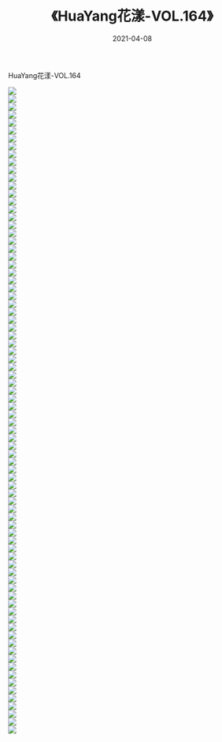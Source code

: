 ﻿---
layout: post
title:  《HuaYang花漾-VOL.164》
date:   2021-04-08
img: http://img.660000.xyz/Sharelink/网络美图/2021/HuaYang花漾-VOL.164/000.jpg
categories: [美女, 清纯, 唯美]
---

HuaYang花漾-VOL.164

  ![](http://img.660000.xyz/Sharelink/网络美图/2021/HuaYang花漾-VOL.164/001.jpg) <br> ![](http://img.660000.xyz/Sharelink/网络美图/2021/HuaYang花漾-VOL.164/002.jpg) <br> ![](http://img.660000.xyz/Sharelink/网络美图/2021/HuaYang花漾-VOL.164/003.jpg) <br> ![](http://img.660000.xyz/Sharelink/网络美图/2021/HuaYang花漾-VOL.164/004.jpg) <br> ![](http://img.660000.xyz/Sharelink/网络美图/2021/HuaYang花漾-VOL.164/005.jpg) <br> ![](http://img.660000.xyz/Sharelink/网络美图/2021/HuaYang花漾-VOL.164/006.jpg) <br> ![](http://img.660000.xyz/Sharelink/网络美图/2021/HuaYang花漾-VOL.164/007.jpg) <br> ![](http://img.660000.xyz/Sharelink/网络美图/2021/HuaYang花漾-VOL.164/008.jpg) <br> ![](http://img.660000.xyz/Sharelink/网络美图/2021/HuaYang花漾-VOL.164/009.jpg) <br> ![](http://img.660000.xyz/Sharelink/网络美图/2021/HuaYang花漾-VOL.164/010.jpg) <br> ![](http://img.660000.xyz/Sharelink/网络美图/2021/HuaYang花漾-VOL.164/011.jpg) <br> ![](http://img.660000.xyz/Sharelink/网络美图/2021/HuaYang花漾-VOL.164/012.jpg) <br> ![](http://img.660000.xyz/Sharelink/网络美图/2021/HuaYang花漾-VOL.164/013.jpg) <br> ![](http://img.660000.xyz/Sharelink/网络美图/2021/HuaYang花漾-VOL.164/014.jpg) <br> ![](http://img.660000.xyz/Sharelink/网络美图/2021/HuaYang花漾-VOL.164/015.jpg) <br> ![](http://img.660000.xyz/Sharelink/网络美图/2021/HuaYang花漾-VOL.164/016.jpg) <br> ![](http://img.660000.xyz/Sharelink/网络美图/2021/HuaYang花漾-VOL.164/017.jpg) <br> ![](http://img.660000.xyz/Sharelink/网络美图/2021/HuaYang花漾-VOL.164/018.jpg) <br> ![](http://img.660000.xyz/Sharelink/网络美图/2021/HuaYang花漾-VOL.164/019.jpg) <br> ![](http://img.660000.xyz/Sharelink/网络美图/2021/HuaYang花漾-VOL.164/020.jpg) <br> ![](http://img.660000.xyz/Sharelink/网络美图/2021/HuaYang花漾-VOL.164/021.jpg) <br> ![](http://img.660000.xyz/Sharelink/网络美图/2021/HuaYang花漾-VOL.164/022.jpg) <br> ![](http://img.660000.xyz/Sharelink/网络美图/2021/HuaYang花漾-VOL.164/023.jpg) <br> ![](http://img.660000.xyz/Sharelink/网络美图/2021/HuaYang花漾-VOL.164/024.jpg) <br> ![](http://img.660000.xyz/Sharelink/网络美图/2021/HuaYang花漾-VOL.164/025.jpg) <br> ![](http://img.660000.xyz/Sharelink/网络美图/2021/HuaYang花漾-VOL.164/026.jpg) <br> ![](http://img.660000.xyz/Sharelink/网络美图/2021/HuaYang花漾-VOL.164/027.jpg) <br> ![](http://img.660000.xyz/Sharelink/网络美图/2021/HuaYang花漾-VOL.164/028.jpg) <br> ![](http://img.660000.xyz/Sharelink/网络美图/2021/HuaYang花漾-VOL.164/029.jpg) <br> ![](http://img.660000.xyz/Sharelink/网络美图/2021/HuaYang花漾-VOL.164/030.jpg) <br> ![](http://img.660000.xyz/Sharelink/网络美图/2021/HuaYang花漾-VOL.164/031.jpg) <br> ![](http://img.660000.xyz/Sharelink/网络美图/2021/HuaYang花漾-VOL.164/032.jpg) <br> ![](http://img.660000.xyz/Sharelink/网络美图/2021/HuaYang花漾-VOL.164/033.jpg) <br> ![](http://img.660000.xyz/Sharelink/网络美图/2021/HuaYang花漾-VOL.164/034.jpg) <br> ![](http://img.660000.xyz/Sharelink/网络美图/2021/HuaYang花漾-VOL.164/035.jpg) <br> ![](http://img.660000.xyz/Sharelink/网络美图/2021/HuaYang花漾-VOL.164/036.jpg) <br> ![](http://img.660000.xyz/Sharelink/网络美图/2021/HuaYang花漾-VOL.164/037.jpg) <br> ![](http://img.660000.xyz/Sharelink/网络美图/2021/HuaYang花漾-VOL.164/038.jpg) <br> ![](http://img.660000.xyz/Sharelink/网络美图/2021/HuaYang花漾-VOL.164/039.jpg) <br> ![](http://img.660000.xyz/Sharelink/网络美图/2021/HuaYang花漾-VOL.164/040.jpg) <br> ![](http://img.660000.xyz/Sharelink/网络美图/2021/HuaYang花漾-VOL.164/041.jpg) <br> ![](http://img.660000.xyz/Sharelink/网络美图/2021/HuaYang花漾-VOL.164/042.jpg) <br> ![](http://img.660000.xyz/Sharelink/网络美图/2021/HuaYang花漾-VOL.164/043.jpg) <br> ![](http://img.660000.xyz/Sharelink/网络美图/2021/HuaYang花漾-VOL.164/044.jpg) <br> ![](http://img.660000.xyz/Sharelink/网络美图/2021/HuaYang花漾-VOL.164/045.jpg) <br> ![](http://img.660000.xyz/Sharelink/网络美图/2021/HuaYang花漾-VOL.164/046.jpg) <br> ![](http://img.660000.xyz/Sharelink/网络美图/2021/HuaYang花漾-VOL.164/047.jpg) <br> ![](http://img.660000.xyz/Sharelink/网络美图/2021/HuaYang花漾-VOL.164/048.jpg) <br> ![](http://img.660000.xyz/Sharelink/网络美图/2021/HuaYang花漾-VOL.164/049.jpg) <br> ![](http://img.660000.xyz/Sharelink/网络美图/2021/HuaYang花漾-VOL.164/050.jpg) <br> ![](http://img.660000.xyz/Sharelink/网络美图/2021/HuaYang花漾-VOL.164/051.jpg) <br> ![](http://img.660000.xyz/Sharelink/网络美图/2021/HuaYang花漾-VOL.164/052.jpg) <br> ![](http://img.660000.xyz/Sharelink/网络美图/2021/HuaYang花漾-VOL.164/053.jpg) <br> ![](http://img.660000.xyz/Sharelink/网络美图/2021/HuaYang花漾-VOL.164/054.jpg) <br> ![](http://img.660000.xyz/Sharelink/网络美图/2021/HuaYang花漾-VOL.164/055.jpg) <br> ![](http://img.660000.xyz/Sharelink/网络美图/2021/HuaYang花漾-VOL.164/056.jpg) <br> ![](http://img.660000.xyz/Sharelink/网络美图/2021/HuaYang花漾-VOL.164/057.jpg) <br> ![](http://img.660000.xyz/Sharelink/网络美图/2021/HuaYang花漾-VOL.164/058.jpg) <br> ![](http://img.660000.xyz/Sharelink/网络美图/2021/HuaYang花漾-VOL.164/059.jpg) <br> ![](http://img.660000.xyz/Sharelink/网络美图/2021/HuaYang花漾-VOL.164/060.jpg) <br> ![](http://img.660000.xyz/Sharelink/网络美图/2021/HuaYang花漾-VOL.164/061.jpg) <br> ![](http://img.660000.xyz/Sharelink/网络美图/2021/HuaYang花漾-VOL.164/062.jpg) <br> ![](http://img.660000.xyz/Sharelink/网络美图/2021/HuaYang花漾-VOL.164/063.jpg) <br> ![](http://img.660000.xyz/Sharelink/网络美图/2021/HuaYang花漾-VOL.164/064.jpg) <br> ![](http://img.660000.xyz/Sharelink/网络美图/2021/HuaYang花漾-VOL.164/065.jpg) <br> ![](http://img.660000.xyz/Sharelink/网络美图/2021/HuaYang花漾-VOL.164/066.jpg) <br> ![](http://img.660000.xyz/Sharelink/网络美图/2021/HuaYang花漾-VOL.164/067.jpg) <br> ![](http://img.660000.xyz/Sharelink/网络美图/2021/HuaYang花漾-VOL.164/068.jpg) <br> ![](http://img.660000.xyz/Sharelink/网络美图/2021/HuaYang花漾-VOL.164/069.jpg) <br> ![](http://img.660000.xyz/Sharelink/网络美图/2021/HuaYang花漾-VOL.164/070.jpg) <br> ![](http://img.660000.xyz/Sharelink/网络美图/2021/HuaYang花漾-VOL.164/071.jpg) <br> ![](http://img.660000.xyz/Sharelink/网络美图/2021/HuaYang花漾-VOL.164/072.jpg) <br> ![](http://img.660000.xyz/Sharelink/网络美图/2021/HuaYang花漾-VOL.164/073.jpg) <br> ![](http://img.660000.xyz/Sharelink/网络美图/2021/HuaYang花漾-VOL.164/074.jpg) <br> ![](http://img.660000.xyz/Sharelink/网络美图/2021/HuaYang花漾-VOL.164/075.jpg) <br> ![](http://img.660000.xyz/Sharelink/网络美图/2021/HuaYang花漾-VOL.164/076.jpg) <br> ![](http://img.660000.xyz/Sharelink/网络美图/2021/HuaYang花漾-VOL.164/077.jpg) <br> ![](http://img.660000.xyz/Sharelink/网络美图/2021/HuaYang花漾-VOL.164/078.jpg) <br> ![](http://img.660000.xyz/Sharelink/网络美图/2021/HuaYang花漾-VOL.164/079.jpg) <br> ![](http://img.660000.xyz/Sharelink/网络美图/2021/HuaYang花漾-VOL.164/080.jpg) <br> ![](http://img.660000.xyz/Sharelink/网络美图/2021/HuaYang花漾-VOL.164/081.jpg) <br> ![](http://img.660000.xyz/Sharelink/网络美图/2021/HuaYang花漾-VOL.164/082.jpg) <br>